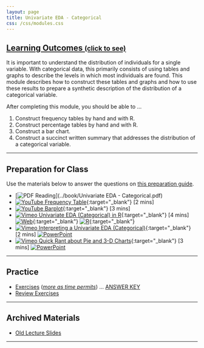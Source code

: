 ```yaml
---
layout: page
title: Univariate EDA - Categorical
css: /css/modules.css
---
```


<div class="panel-group-ILOs">
  <div class="panel panel-default">
    <div class="panel-heading">
      <h2 class="panel-title">
        <a data-toggle="collapse" href="#ILOs">Learning Outcomes <small>(click to see)</small></a>
      </h2>
    </div>
    <div id="ILOs" class="panel-collapse collapse">
      <div class="panel-body">
It is important to understand the distribution of individuals for a single variable.  With categorical data, this primarily consists of using tables and graphs to describe the levels in which most individuals are found.  This module describes how to construct these tables and graphs and how to use these results to prepare a synthetic description of the distribution of a categorical variable.

<p>After completing this module, you should be able to ...</p>

<ol>
  <li>Construct frequency tables by hand and with R.</li>
  <li>Construct percentage tables by hand and with R.</li>
  <li>Construct a bar chart.</li>
  <li>Construct a succinct written summary that addresses the distribution of a categorical variable.</li>
</ol>
      </div>
    </div>
  </div>
</div>

----

## Preparation for Class

Use the materials below to answer the questions on [this preparation guide](UEDACat_Prep).

* [![PDF](../img/pdf.png) Reading](../book/Univariate EDA - Categorical.pdf)
* [![YouTube](../img/youtube.png) Frequency Table](https://www.youtube.com/watch?v=LVnzV1ZXdiY){:target="_blank"} [2 mins]
* [![YouTube](../img/youtube.png) Barplot](https://www.youtube.com/watch?v=PM39_HA1qSc){:target="_blank"} [3 mins]
* [![Vimeo](../img/dhovid.png) Univariate EDA (Categorical) in R](https://vimeo.com/user45324800/ncstats-uedac){:target="_blank"} [4 mins]  [![Web](../img/web.png)](HO/UEDACat_RHO.html){:target="_blank"}  [![R](../img/Rlogo.png)](HO/UEDACat_RHO.R){:target="_blank"}
* [![Vimeo](../img/dhovid.png) Interpreting a Univariate EDA (Categorical)](https://vimeo.com/user45324800/ueda-catsum){:target="_blank"} [2 mins]  [![PowerPoint](../img/ppt.png)](PPT/UEDACat_PPT.pptx)
* [![Vimeo](../img/dhovid.png) Quick Rant about Pie and 3-D Charts](https://vimeo.com/user45324800/ueda-badplotrant){:target="_blank"} [3 mins]  [![PowerPoint](../img/ppt.png)](PPT/UEDACat_PPT2.pptx)

----

## Practice

* [Exercises](CE/UEDACat_CE1) ([*more as time permits*](CE/UEDACat_CE2)) ... [ANSWER KEY](CE/KEY_UEDACat_CE.html)
* [Review Exercises](RE/UEDACat_RevEx)

----

## Archived Materials

* [Old Lecture Slides](PPT/UEDACat_PPT_old.pptx)

----
